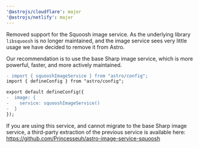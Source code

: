 ```yaml
---
'@astrojs/cloudflare': major
'@astrojs/netlify': major
---
```


Removed support for the Squoosh image service. As the underlying library `libsquoosh` is no longer maintained, and the image service sees very little usage we have decided to remove it from Astro.

Our recommendation is to use the base Sharp image service, which is more powerful, faster, and more actively maintained.

```diff
- import { squooshImageService } from "astro/config";
import { defineConfig } from "astro/config";

export default defineConfig({
-  image: {
-    service: squooshImageService()
-  }
});
```

If you are using this service, and cannot migrate to the base Sharp image service, a third-party extraction of the previous service is available here: https://github.com/Princesseuh/astro-image-service-squoosh
